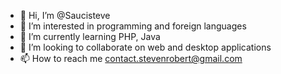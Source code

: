 - 👋 Hi, I’m @Saucisteve
- 👀 I’m interested in programming and foreign languages
- 🌱 I’m currently learning PHP, Java
- 💞️ I’m looking to collaborate on web and desktop applications
- 📫 How to reach me contact.stevenrobert@gmail.com

<!---
Saucisteve/Saucisteve is a ✨ special ✨ repository because its `README.md` (this file) appears on your GitHub profile.
You can click the Preview link to take a look at your changes.
--->
